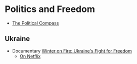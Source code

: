 # Politics and Freedom

- [The Political Compass ](https://politicalcompass.org)

## Ukraine
- Documentary [Winter on Fire: Ukraine's Fight for Freedom](https://www.youtube.com/watch?v=yzNxLzFfR5w)
  - [On Netflix](https://www.netflix.com/title/80031666)

